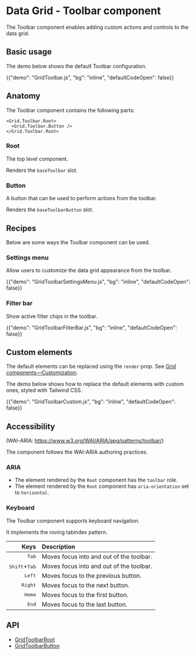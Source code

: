# Data Grid - Toolbar component

<p class="description">The Toolbar component enables adding custom actions and controls to the data grid.</p>

## Basic usage

The demo below shows the default Toolbar configuration.

{{"demo": "GridToolbar.js", "bg": "inline", "defaultCodeOpen": false}}

## Anatomy

The Toolbar component contains the following parts:

```tsx
<Grid.Toolbar.Root>
  <Grid.Toolbar.Button />
</Grid.Toolbar.Root>
```

### Root

The top level component.

Renders the `baseToolbar` slot.

### Button

A button that can be used to perform actions from the toolbar.

Renders the `baseToolbarButton` slot.

## Recipes

Below are some ways the Toolbar component can be used.

### Settings menu

Allow users to customize the data grid appearance from the toolbar.

{{"demo": "GridToolbarSettingsMenu.js", "bg": "inline", "defaultCodeOpen": false}}

### Filter bar

Show active filter chips in the toolbar.

{{"demo": "GridToolbarFilterBar.js", "bg": "inline", "defaultCodeOpen": false}}

## Custom elements

The default elements can be replaced using the `render` prop. See [Grid components—Customization](/x/react-data-grid/components/overview/#customization).

The demo below shows how to replace the default elements with custom ones, styled with Tailwind CSS.

{{"demo": "GridToolbarCustom.js", "bg": "inline", "defaultCodeOpen": false}}

## Accessibility

(WAI-ARIA: https://www.w3.org/WAI/ARIA/apg/patterns/toolbar/)

The component follows the WAI-ARIA authoring practices.

### ARIA

- The element rendered by the `Root` component has the `toolbar` role.
- The element rendered by the `Root` component has `aria-orientation` set to `horizontal`.

### Keyboard

The Toolbar component supports keyboard navigation.

It implements the roving tabindex pattern.

|                                                    Keys | Description                              |
| ------------------------------------------------------: | :--------------------------------------- |
|                              <kbd class="key">Tab</kbd> | Moves focus into and out of the toolbar. |
| <kbd class="key">Shift</kbd>+<kbd class="key">Tab</kbd> | Moves focus into and out of the toolbar. |
|                             <kbd class="key">Left</kbd> | Moves focus to the previous button.      |
|                            <kbd class="key">Right</kbd> | Moves focus to the next button.          |
|                             <kbd class="key">Home</kbd> | Moves focus to the first button.         |
|                              <kbd class="key">End</kbd> | Moves focus to the last button.          |

## API

- [GridToolbarRoot](/x/api/data-grid/grid-toolbar-root/)
- [GridToolbarButton](/x/api/data-grid/grid-toolbar-button/)
